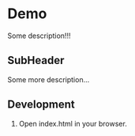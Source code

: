 # Demo

Some description!!!

## SubHeader

Some more description...

## Development

1. Open index.html in your browser.
